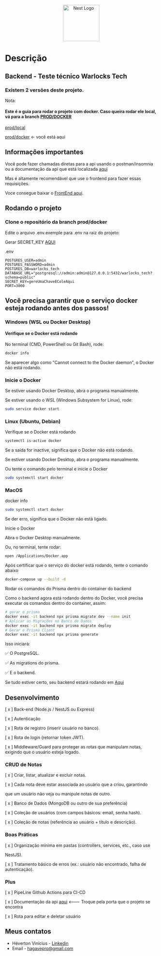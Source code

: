 <p align="center">
  <a href="https://github.com/nestjs/nest" target="blank"><img src="https://nestjs.com/img/logo-small.svg" width="120" alt="Nest Logo" /></a>
</p>

# Descrição

## Backend - Teste técnico Warlocks Tech

### Existem 2 versões deste projeto.

Nota:

#### Este é o guia para rodar o projeto com docker. Caso queira rodar ele local, vá para a branch [PROD/DOCKER](https://github.com/Hagave/Warlocks-Tech/prod/local)

[prod/local](https://github.com/Hagave/Warlocks-Tech/prod/local)

[prod/docker]() <- você está aqui

## Informações importantes

Você pode fazer chamadas diretas para a api usando o postman/insomnia ou a documentação da api que está localizada [aqui](http://localhost:3000/api/docs#/)

Mas é altamente recomendável que use o frontend para fazer essas requisições.

Voce consegue baixar o [FrontEnd aqui](https://github.com/Hagave/Warlock-Tech-FE).

## Rodando o projeto

### Clone o repositório da branch prod/docker

Edite o arquivo .env.exemple para .env na raiz do projeto:

Gerar SECRET_KEY [AQUI](https://jwt.io/)

.env

```
POSTGRES_USER=admin
POSTGRES_PASSWORD=admin
POSTGRES_DB=warlocks_tech
DATABASE_URL="postgresql://admin:admin@127.0.0.1:5432/warlocks_tech?schema=public" 
SECRET_KEY=gereUmaChaveEColeAqui
PORT=3000
```

## Você precisa garantir que o serviço docker esteja rodando antes dos passos!

### Windows (WSL ou Docker Desktop)

#### Verifique se o Docker está rodando

No terminal (CMD, PowerShell ou Git Bash), rode:

```bash
docker info
```

Se aparecer algo como "Cannot connect to the Docker daemon", o Docker não está rodando.

### Inicie o Docker

Se estiver usando Docker Desktop, abra o programa manualmente.

Se estiver usando o WSL (Windows Subsystem for Linux), rode:

```bash
sudo service docker start
```

### Linux (Ubuntu, Debian)

Verifique se o Docker está rodando

```bash
systemctl is-active docker
```

Se a saída for inactive, significa que o Docker não está rodando.

Se estiver usando Docker Desktop, abra o programa manualmente.

Ou tente o comando pelo terminal e inicie o Docker

```bash
sudo systemctl start docker
```

### MacOS

docker info

```bash
sudo systemctl start docker
```

Se der erro, significa que o Docker não está ligado.

Inicie o Docker

Abra o Docker Desktop manualmente.

Ou, no terminal, tente rodar:

```bash
open /Applications/Docker.app
```

Após certificar que o serviço do docker está rodando, tente o comando abaixo

```bash
docker-compose up --build -d
```

Rodar os comandos do Prisma dentro do container do backend

Como o backend agora está rodando dentro do Docker, você precisa executar os comandos dentro do container, assim:

```bash
# gerar o prisma
docker exec -it backend npx prisma migrate dev --name init
# Aplicar as Migrações no Banco de Dados
docker exec -it backend npx prisma migrate deploy
# Gerar o Prisma Client
docker exec -it backend npx prisma generate
```

Isso iniciará:

✅ O PostgreSQL.

✅ As migrations do prisma.

✅ E o backend.

Se tudo estiver certo, seu backend estará rodando em [Aqui](http://localhost:3000)

## Desenvolvimento

[ x ] Back-end (Node.js / NestJS ou Express)

[ x ] Autenticação

[ x ] Rota de registro (inserir usuário no banco).

[ x ] Rota de login (retornar token JWT).

[ x ] Middleware/Guard para proteger as rotas que manipulam notas,
exigindo que o usuário esteja logado.

### CRUD de Notas

[ x ] Criar, listar, atualizar e excluir notas.

[ x ] Cada nota deve estar associada ao usuário que a criou, garantindo

que um usuário não veja ou manipule notas de outro.

[ x ] Banco de Dados (MongoDB ou outro de sua preferência)

[ x ] Coleção de usuários (com campos básicos: email, senha hash).

[ x ] Coleção de notas (referência ao usuário + título e descrição).

### Boas Práticas

[ x ] Organização mínima em pastas (controllers, services, etc., caso use

NestJS).

[ x ] Tratamento básico de erros (ex.: usuário não encontrado, falha de
autenticação).

### Plus

[ x ] PipeLine Github Actions para CI-CD

[ x ] Documentação da api [aqui](http://localhost:3000/api/docs#/) <--- Troque pela porta que o projeto se encontra

[ x ] Rota para editar e deletar usuário

## Meus contatos

- Héverton Vinícius - [Linkedin](https://www.linkedin.com/in/heverton-vinicius/)
- Email - [hagavepro@gmail.com]()
